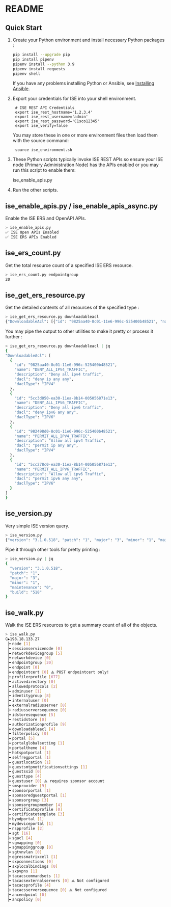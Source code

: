 # README


## Quick Start

1. Create your Python environment and install necessary Python packages :

    ```bash
    pip install --upgrade pip
    pip install pipenv
    pipenv install --python 3.9
    pipenv install requests
    pipenv shell
    ```

    If you have any problems installing Python or Ansible, see [Installing Ansible](https://docs.ansible.com/ansible/latest/installation_guide/intro_installation.html).


2. Export your credentials for ISE into your shell environment. 

        # ISE REST API Credentials
        export ise_rest_hostname='1.2.3.4'
        export ise_rest_username='admin'
        export ise_rest_password='C1sco12345'
        export ise_verify=false

    You may store these in one or more environment files then load them with the source command:

        source ise_environment.sh

3. These Python scripts typically invoke ISE REST APIs so ensure your ISE node (Primary Administration Node) has the APIs enabled or you may run this script to enable them:

    ise_enable_apis.py

4. Run the other scripts.




## ise_enable_apis.py / ise_enable_apis_async.py

Enable the ISE ERS and OpenAPI APIs.

```bash
> ise_enable_apis.py
✅ ISE Open APIs Enabled
✅ ISE ERS APIs Enabled
```




## ise_ers_count.py

Get the total resource count of a specified ISE ERS resource.

```bash
> ise_ers_count.py endpointgroup
20
```




## ise_get_ers_resource.py

Get the detailed contents of all resources of the specified type :

```bash
> ise_get_ers_resource.py downloadableacl
{"DownloadableAcl": [{"id": "9825aa40-8c01-11e6-996c-525400b48521", "name": "DENY_ALL_IPV4_TRAFFIC", "description": "Deny all ipv4 traffic", "dacl": "deny ip any any", "daclType": "IPV4"}, {"id": "5cc3d850-ea30-11ea-8b14-005056871e13", "name": "DENY_ALL_IPV6_TRAFFIC", "description": "Deny all ipv6 traffic", "dacl": "deny ipv6 any any", "daclType": "IPV6"}, {"id": "982498d0-8c01-11e6-996c-525400b48521", "name": "PERMIT_ALL_IPV4_TRAFFIC", "description": "Allow all ipv4 Traffic", "dacl": "permit ip any any", "daclType": "IPV4"}, {"id": "5cc278c0-ea30-11ea-8b14-005056871e13", "name": "PERMIT_ALL_IPV6_TRAFFIC", "description": "Allow all ipv6 Traffic", "dacl": "permit ipv6 any any", "daclType": "IPV6"}]}
```

You may pipe the output to other utilities to make it pretty or process it further :
```bash
> ise_get_ers_resource.py downloadableacl | jq
{
"DownloadableAcl": [
  {
    "id": "9825aa40-8c01-11e6-996c-525400b48521",
    "name": "DENY_ALL_IPV4_TRAFFIC",
    "description": "Deny all ipv4 traffic",
    "dacl": "deny ip any any",
    "daclType": "IPV4"
  },
  {
    "id": "5cc3d850-ea30-11ea-8b14-005056871e13",
    "name": "DENY_ALL_IPV6_TRAFFIC",
    "description": "Deny all ipv6 traffic",
    "dacl": "deny ipv6 any any",
    "daclType": "IPV6"
  },
  {
    "id": "982498d0-8c01-11e6-996c-525400b48521",
    "name": "PERMIT_ALL_IPV4_TRAFFIC",
    "description": "Allow all ipv4 Traffic",
    "dacl": "permit ip any any",
    "daclType": "IPV4"
  },
  {
    "id": "5cc278c0-ea30-11ea-8b14-005056871e13",
    "name": "PERMIT_ALL_IPV6_TRAFFIC",
    "description": "Allow all ipv6 Traffic",
    "dacl": "permit ipv6 any any",
    "daclType": "IPV6"
  }
]
}
```




## ise_version.py

Very simple ISE version query.

```bash
> ise_version.py
{"version": "3.1.0.518", "patch": "1", "major": "3", "minor": "1", "maintenance": "0", "build": "518"}
```

Pipe it through other tools for pretty printing :

```bash
> ise_version.py | jq
{
  "version": "3.1.0.518",
  "patch": "1",
  "major": "3",
  "minor": "1",
  "maintenance": "0",
  "build": "518"
}
```




## ise_walk.py

Walk the ISE ERS resources to get a summary count of all of the objects.

```bash
> ise_walk.py
C▶198.18.133.27
 ┣╸node [1]
 ┣╸sessionservicenode [0]
 ┣╸networkdevicegroup [5]
 ┣╸networkdevice [0]
 ┣╸endpointgroup [20]
 ┣╸endpoint [0]
 ┣╸endpointcert [0] ⟁ POST endpointcert only!
 ┣╸profilerprofile [677]
 ┣╸activedirectory [0]
 ┣╸allowedprotocols [2]
 ┣╸adminuser [1]
 ┣╸identitygroup [8]
 ┣╸internaluser [0]
 ┣╸externalradiusserver [0]
 ┣╸radiusserversequence [0]
 ┣╸idstoresequence [5]
 ┣╸restidstore [0]
 ┣╸authorizationprofile [9]
 ┣╸downloadableacl [4]
 ┣╸filterpolicy [0]
 ┣╸portal [5]
 ┣╸portalglobalsetting [1]
 ┣╸portaltheme [4]
 ┣╸hotspotportal [1]
 ┣╸selfregportal [1]
 ┣╸guestlocation [1]
 ┣╸guestsmtpnotificationsettings [1]
 ┣╸guestssid [0]
 ┣╸guesttype [4]
 ┣╸guestuser [0] ⟁ requires sponsor account
 ┣╸smsprovider [9]
 ┣╸sponsorportal [1]
 ┣╸sponsoredguestportal [1]
 ┣╸sponsorgroup [3]
 ┣╸sponsorgroupmember [4]
 ┣╸certificateprofile [0]
 ┣╸certificatetemplate [3]
 ┣╸byodportal [1]
 ┣╸mydeviceportal [1]
 ┣╸nspprofile [2]
 ┣╸sgt [16]
 ┣╸sgacl [4]
 ┣╸sgmapping [0]
 ┣╸sgmappinggroup [0]
 ┣╸sgtvnvlan [0]
 ┣╸egressmatrixcell [1]
 ┣╸sxpconnections [0]
 ┣╸sxplocalbindings [0]
 ┣╸sxpvpns [1]
 ┣╸tacacscommandsets [1]
 ┣╸tacacsexternalservers [0] ⟁ Not configured
 ┣╸tacacsprofile [4]
 ┣╸tacacsserversequence [0] ⟁ Not configured
 ┣╸ancendpoint [0]
 ┣╸ancpolicy [0]
```


